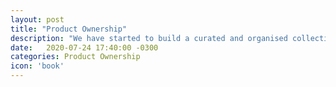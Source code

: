 ```yaml
---
layout: post
title: "Product Ownership"
description: "We have started to build a curated and organised collection of practical topics, techniques, tips n tricks to help with Product Ownership"
date:   2020-07-24 17:40:00 -0300
categories: Product Ownership
icon: 'book'
---
```


